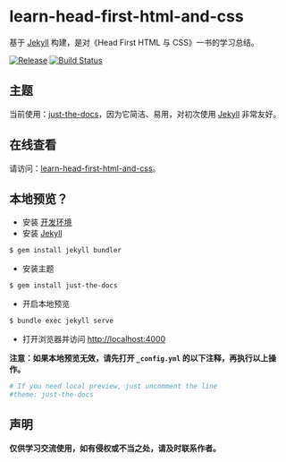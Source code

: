# learn-head-first-html-and-css
基于 [Jekyll][1] 构建，是对《Head First HTML 与 CSS》一书的学习总结。

[![Release](https://img.shields.io/github/release/mrzhqiang/learn-head-first-html-and-css.svg)](https://github.com/mrzhqiang/idea-helper/releases/latest)
[![Build Status](https://travis-ci.org/mrzhqiang/learn-head-first-html-and-css.svg?branch=master)](https://travis-ci.org/mrzhqiang/learn-head-first-html-and-css)

## 主题
当前使用：[just-the-docs][3]，因为它简洁、易用，对初次使用 [Jekyll][1] 非常友好。

## 在线查看
请访问：[learn-head-first-html-and-css]。

## 本地预览？
- 安装 [开发环境][4]
- 安装 [Jekyll][1]
```bash
$ gem install jekyll bundler
```
- 安装主题
```bash
$ gem install just-the-docs
```
- 开启本地预览
```bash
$ bundle exec jekyll serve
```
- 打开浏览器并访问 [http://localhost:4000](http://localhost:4000)

**注意：如果本地预览无效，请先打开 `_config.yml` 的以下注释，再执行以上操作。**
```yaml
# If you need local preview, just uncomment the line
#theme: just-the-docs
```

## 声明
**仅供学习交流使用，如有侵权或不当之处，请及时联系作者。**

[learn-head-first-html-and-css]:https://mrzhqiang.github.io/learn-head-first-html-and-css

[1]:https://jekyllrb.com/
[2]:https://www.jetbrains.com/idea/?fromMenu
[3]:https://pmarsceill.github.io/just-the-docs/
[4]:https://jekyllrb.com/docs/installation/